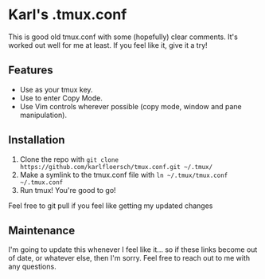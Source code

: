 # Karl's .tmux.conf
This is good old tmux.conf with some (hopefully) clear comments. It's worked out
well for me at least. If you feel like it, give it a try!

## Features
- Use <C-s> as your tmux key. 
- Use <C-s a> to enter Copy Mode. 
- Use Vim controls wherever possible (copy mode, window and pane manipulation). 

## Installation
1. Clone the repo with `git clone https://github.com/karlfloersch/tmux.conf.git ~/.tmux/` 
2. Make a symlink to the tmux.conf file with `ln ~/.tmux/tmux.conf ~/.tmux.conf`
3. Run tmux! You're good to go!

Feel free to git pull if you feel like getting my updated changes 

## Maintenance
I'm going to update this whenever I feel like it... so if these links become out of date,
or whatever else, then I'm sorry. Feel free to reach out to me with any questions.
